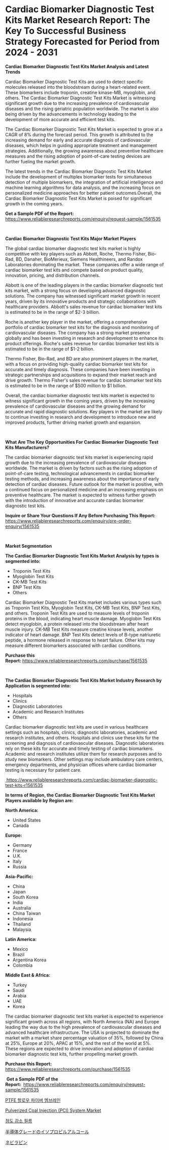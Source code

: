 <p><h1>Cardiac Biomarker Diagnostic Test Kits Market Research Report: The Key To Successful Business Strategy Forecasted for Period from 2024 - 2031</h1></p><p><strong>Cardiac Biomarker Diagnostic Test Kits Market Analysis and Latest Trends</strong></p>
<p><p>Cardiac Biomarker Diagnostic Test Kits are used to detect specific molecules released into the bloodstream during a heart-related event. These biomarkers include troponin, creatine kinase-MB, myoglobin, and others. The Cardiac Biomarker Diagnostic Test Kits Market is witnessing significant growth due to the increasing prevalence of cardiovascular diseases and the rising geriatric population worldwide. The market is also being driven by the advancements in technology leading to the development of more accurate and efficient test kits.</p><p>The Cardiac Biomarker Diagnostic Test Kits Market is expected to grow at a CAGR of 8% during the forecast period. This growth is attributed to the increasing demand for early and accurate diagnosis of cardiovascular diseases, which helps in guiding appropriate treatment and management strategies. Additionally, the growing awareness about preventive healthcare measures and the rising adoption of point-of-care testing devices are further fueling the market growth.</p><p>The latest trends in the Cardiac Biomarker Diagnostic Test Kits Market include the development of multiplex biomarker tests for simultaneous detection of multiple biomarkers, the integration of artificial intelligence and machine learning algorithms for data analysis, and the increasing focus on personalized medicine approaches for better patient outcomes.Overall, the Cardiac Biomarker Diagnostic Test Kits Market is poised for significant growth in the coming years.</p></p>
<p><strong>Get a Sample PDF of the Report:&nbsp;</strong> <a href="https://www.reliableresearchreports.com/enquiry/request-sample/1561535">https://www.reliableresearchreports.com/enquiry/request-sample/1561535</a></p>
<p>&nbsp;</p>
<p><strong>Cardiac Biomarker Diagnostic Test Kits Major Market Players</strong></p>
<p><p>The global cardiac biomarker diagnostic test kits market is highly competitive with key players such as Abbott, Roche, Thermo Fisher, Bio-Rad, BD, Danaher, BioMerieux, Siemens Healthineers, and Randox Laboratories dominating the market. These companies offer a wide range of cardiac biomarker test kits and compete based on product quality, innovation, pricing, and distribution channels.</p><p>Abbott is one of the leading players in the cardiac biomarker diagnostic test kits market, with a strong focus on developing advanced diagnostic solutions. The company has witnessed significant market growth in recent years, driven by its innovative products and strategic collaborations with healthcare providers. Abbott's sales revenue for cardiac biomarker test kits is estimated to be in the range of $2-3 billion.</p><p>Roche is another key player in the market, offering a comprehensive portfolio of cardiac biomarker test kits for the diagnosis and monitoring of cardiovascular diseases. The company has a strong market presence globally and has been investing in research and development to enhance its product offerings. Roche's sales revenue for cardiac biomarker test kits is estimated to be in the range of $1-2 billion.</p><p>Thermo Fisher, Bio-Rad, and BD are also prominent players in the market, with a focus on providing high-quality cardiac biomarker test kits for accurate and timely diagnosis. These companies have been investing in strategic partnerships and acquisitions to expand their market reach and drive growth. Thermo Fisher's sales revenue for cardiac biomarker test kits is estimated to be in the range of $500 million to $1 billion.</p><p>Overall, the cardiac biomarker diagnostic test kits market is expected to witness significant growth in the coming years, driven by the increasing prevalence of cardiovascular diseases and the growing demand for accurate and rapid diagnostic solutions. Key players in the market are likely to continue investing in research and development to introduce new and improved products, further driving market growth and expansion.</p></p>
<p>&nbsp;</p>
<p><strong>What Are The Key Opportunities For Cardiac Biomarker Diagnostic Test Kits Manufacturers?</strong></p>
<p><p>The cardiac biomarker diagnostic test kits market is experiencing rapid growth due to the increasing prevalence of cardiovascular diseases worldwide. The market is driven by factors such as the rising adoption of point-of-care testing, technological advancements in cardiac biomarker testing methods, and increasing awareness about the importance of early detection of cardiac diseases. Future outlook for the market is positive, with a continued focus on personalized medicine and an increasing emphasis on preventive healthcare. The market is expected to witness further growth with the introduction of innovative and accurate cardiac biomarker diagnostic test kits.</p></p>
<p><strong>Inquire or Share Your Questions If Any Before Purchasing This Report:</strong> <a href="https://www.reliableresearchreports.com/enquiry/pre-order-enquiry/1561535">https://www.reliableresearchreports.com/enquiry/pre-order-enquiry/1561535</a></p>
<p>&nbsp;</p>
<p><strong>Market Segmentation</strong></p>
<p><strong>The Cardiac Biomarker Diagnostic Test Kits Market Analysis by types is segmented into:</strong></p>
<p><ul><li>Troponin Test Kits</li><li>Myoglobin Test Kits</li><li>CK-MB Test Kits</li><li>BNP Test Kits</li><li>Others</li></ul></p>
<p><p>Cardiac Biomarker Diagnostic Test Kits market includes various types such as Troponin Test Kits, Myoglobin Test Kits, CK-MB Test Kits, BNP Test Kits, and others. Troponin Test Kits are used to measure levels of troponin proteins in the blood, indicating heart muscle damage. Myoglobin Test Kits detect myoglobin, a protein released into the bloodstream after heart muscle injury. CK-MB Test Kits measure creatine kinase levels, another indicator of heart damage. BNP Test Kits detect levels of B-type natriuretic peptide, a hormone released in response to heart failure. Other kits may measure different biomarkers associated with cardiac conditions.</p></p>
<p><strong>Purchase this Report:&nbsp;</strong><a href="https://www.reliableresearchreports.com/purchase/1561535">https://www.reliableresearchreports.com/purchase/1561535</a></p>
<p>&nbsp;</p>
<p><strong>The Cardiac Biomarker Diagnostic Test Kits Market Industry Research by Application is segmented into:</strong></p>
<p><ul><li>Hospitals</li><li>Clinics</li><li>Diagnostic Laboratories</li><li>Academic and Research Institutes</li><li>Others</li></ul></p>
<p><p>Cardiac biomarker diagnostic test kits are used in various healthcare settings such as hospitals, clinics, diagnostic laboratories, academic and research institutes, and others. Hospitals and clinics use these kits for the screening and diagnosis of cardiovascular diseases. Diagnostic laboratories rely on these kits for accurate and timely testing of cardiac biomarkers. Academic and research institutes utilize them for research purposes and to study new biomarkers. Other settings may include ambulatory care centers, emergency departments, and physician offices where cardiac biomarker testing is necessary for patient care.</p></p>
<p><a href="https://www.reliableresearchreports.com/cardiac-biomarker-diagnostic-test-kits-r1561535">&nbsp;https://www.reliableresearchreports.com/cardiac-biomarker-diagnostic-test-kits-r1561535</a></p>
<p><strong>In terms of Region, the Cardiac Biomarker Diagnostic Test Kits Market Players available by Region are:</strong></p>
<p>
    <p> <strong> North America: </strong>
        <ul>
            <li>United States</li>
            <li>Canada</li>
        </ul>
        </p> 
    <p> <strong> Europe: </strong>
        <ul>
            <li>Germany</li>
            <li>France</li>
            <li>U.K.</li>
            <li>Italy</li>
            <li>Russia</li>
        </ul>
        </p> 
    <p> <strong> Asia-Pacific: </strong>
        <ul>
            <li>China</li>
            <li>Japan</li>
            <li>South Korea</li>
            <li>India</li>
            <li>Australia</li>
            <li>China Taiwan</li>
            <li>Indonesia</li>
            <li>Thailand</li>
            <li>Malaysia</li>
        </ul>
        </p> 
    <p> <strong> Latin America: </strong>
        <ul>
            <li>Mexico</li>
            <li>Brazil</li>
            <li>Argentina Korea</li>
            <li>Colombia</li>
        </ul>
        </p> 
    <p> <strong> Middle East & Africa: </strong>
        <ul>
            <li>Turkey</li>
            <li>Saudi</li>
            <li>Arabia</li>
            <li>UAE</li>
            <li>Korea</li>
        </ul>
    </p>
    </p>
<p><p>The cardiac biomarker diagnostic test kits market is expected to experience significant growth across all regions, with North America (NA) and Europe leading the way due to the high prevalence of cardiovascular diseases and advanced healthcare infrastructure. The USA is projected to dominate the market with a market share percentage valuation of 35%, followed by China at 25%, Europe at 20%, APAC at 15%, and the rest of the world at 5%. These regions are expected to drive innovation and adoption of cardiac biomarker diagnostic test kits, further propelling market growth.</p></p>
<p><strong>Purchase this Report: </strong><a href="https://www.reliableresearchreports.com/purchase/1561535">https://www.reliableresearchreports.com/purchase/1561535</a></p>
<p>&nbsp;<strong>Get a Sample PDF of the Report:&nbsp;&nbsp;</strong><a href="https://www.reliableresearchreports.com/enquiry/request-sample/1561535">https://www.reliableresearchreports.com/enquiry/request-sample/1561535</a></p>
<p><strong></strong></p>
<p><p><a href="https://github.com/wallacBahrtyinger567686/Market-Research-Report-List-2/blob/main/2100640180498.md">PTFE 할로우 파이버 멤브레인</a></p><p><a href="https://github.com/WillieWoodard/Market-Research-Report-List-5/blob/main/pulverized-coal-injection-pci-system-market.md">Pulverized Coal Injection (PCI) System Market</a></p><p><a href="https://github.com/WilburKihn5676/Market-Research-Report-List-2/blob/main/3380918180497.md">점도 감소 필름</a></p><p><a href="https://github.com/LizaHeller2023/Market-Research-Report-List-1/blob/main/7846557167229.md">半導体グレードのイソプロピルアルコール</a></p><p><a href="https://github.com/deonnorth8/Market-Research-Report-List-1/blob/main/6028560167228.md">ネビラピン</a></p></p>